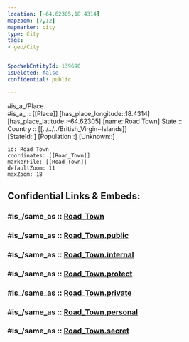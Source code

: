 ```yaml
---
location: [-64.62305,18.4314] 
mapzoom: [7,12] 
mapmarker: city 
type: City
tags:
- geo/City


SpocWebEntityId: 139690
isDeleted: false
confidential: public

---
```

#is_a_/Place  
#is_a_ :: [[Place]] 
[has_place_longitude::18.4314] 
[has_place_latitude::-64.62305] 
[name::Road Town] 
State ::  
Country :: [[../../../British_Virgin~Islands]]  
[StateId::] 
[Population::] 
[Unknown::] 


```leaflet
id: Road Town
coordinates: [[Road_Town]] 
markerFile: [[Road_Town]] 
defaultZoom: 11 
maxZoom: 18
```


## Confidential Links & Embeds: 

### #is_/same_as :: [Road_Town](/_Standards/Earth/Continent/America~Caribbean/British_Virgin-Islands/City/Road_Town.md) 

### #is_/same_as :: [Road_Town.public](/_public/Earth/Continent/America~Caribbean/British_Virgin-Islands/City/Road_Town.public.md) 

### #is_/same_as :: [Road_Town.internal](/_internal/Earth/Continent/America~Caribbean/British_Virgin-Islands/City/Road_Town.internal.md) 

### #is_/same_as :: [Road_Town.protect](/_protect/Earth/Continent/America~Caribbean/British_Virgin-Islands/City/Road_Town.protect.md) 

### #is_/same_as :: [Road_Town.private](/_private/Earth/Continent/America~Caribbean/British_Virgin-Islands/City/Road_Town.private.md) 

### #is_/same_as :: [Road_Town.personal](/_personal/Earth/Continent/America~Caribbean/British_Virgin-Islands/City/Road_Town.personal.md) 

### #is_/same_as :: [Road_Town.secret](/_secret/Earth/Continent/America~Caribbean/British_Virgin-Islands/City/Road_Town.secret.md)

